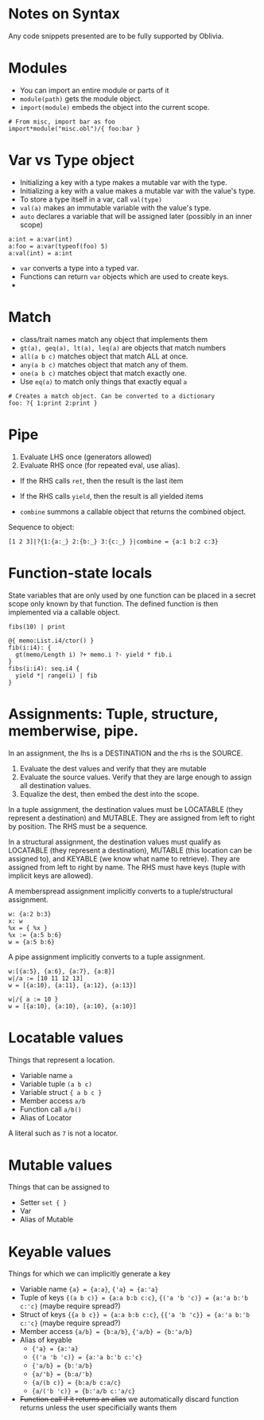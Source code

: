# Notes on Syntax
Any code snippets presented are to be fully supported by Oblivia.

# Modules
- You can import an entire module or parts of it
- `module(path)` gets the module object.
- `import(module)` embeds the object into the current scope.
```
# From misc, import bar as foo
import*module("misc.obl")/{ foo:bar }
```

# Var vs Type object
- Initializing a key with a type makes a mutable var with the type.
- Initializing a key with a value makes a mutable var with the value's type.
- To store a type itself in a var, call `val(type)`
- `val(a)` makes an immutable variable with the value's type.
- `auto` declares a variable that will be assigned later (possibly in an inner scope)
```
a:int = a:var(int)
a:foo = a:var(typeof(foo) 5)
a:val(int) = a:int
```
- `var` converts a type into a typed var.
- Functions can return `var` objects which are used to create keys.
- 

# Match
- class/trait names match any object that implements them
- `gt(a), geq(a), lt(a), leq(a)` are objects that match numbers
- `all(a b c)` matches object that match ALL at once.
- `any(a b c)` matches object that match any of them.
- `one(a b c)` matches object that match exactly one.
- Use `eq(a)` to match only things that exactly equal `a`
```
# Creates a match object. Can be converted to a dictionary
foo: ?{ 1:print 2:print }
```

# Pipe
1. Evaluate LHS once (generators allowed)
2. Evaluate RHS once (for repeated eval, use alias). 

- If the RHS calls `ret`, then the result is the last item
- If the RHS calls `yield`, then the result is all yielded items

- `combine` summons a callable object that returns the combined object.

Sequence to object:
```
[1 2 3]|?{1:{a:_} 2:{b:_} 3:{c:_} }|combine = {a:1 b:2 c:3}
```

# Function-state locals
State variables that are only used by one function can be placed in a secret scope only known by that function. The defined function is then implemented via a callable object.

```
fibs(10) | print

@{ memo:List.i4/ctor() }
fib(i:i4): {
  gt(memo/Length i) ?+ memo.i ?- yield * fib.i
}
fibs(i:i4): seq.i4 {
  yield *| range(i) | fib
}
```

# Assignments: Tuple, structure, memberwise, pipe.
In an assignment, the lhs is a DESTINATION and the rhs is the SOURCE.

1. Evaluate the dest values and verify that they are mutable
2. Evaluate the source values. Verify that they are large enough to assign all destination values.
3. Equalize the dest, then embed the dest into the scope.

In a tuple assignment, the destination values must be LOCATABLE (they represent a destination) and MUTABLE. They are assigned from left to right by position. The RHS must be a sequence.

In a structural assignment, the destination values must qualify as LOCATABLE (they represent a destination), MUTABLE (this location can be assigned to), and KEYABLE (we know what name to retrieve). They are assigned from left to right by name. The RHS must have keys (tuple with implicit keys are allowed).

A memberspread assignment implicitly converts to a tuple/structural assignment.
```
w: {a:2 b:3}
x: w
%x = { %x }
%x := {a:5 b:6}
w = {a:5 b:6}
```

A pipe assignment implicitly converts to a tuple assignment.
```
w:[{a:5}, {a:6}, {a:7}, {a:8}]
w|/a := [10 11 12 13]
w = [{a:10}, {a:11}, {a:12}, {a:13}]

w|/{ a := 10 }
w = [{a:10}, {a:10}, {a:10}, {a:10}]
```

# Locatable values 
Things that represent a location.
- Variable name `a`
- Variable tuple `(a b c)`
- Variable struct `{ a b c }`
- Member access `a/b`
- Function call `a/b()`
- Alias of Locator

A literal such as `7` is not a locator.

# Mutable values
Things that can be assigned to
- Setter `set { }`
- Var 
- Alias of Mutable

# Keyable values
Things for which we can implicitly generate a key
- Variable name `{a} = {a:a}`, `{'a} = {a:'a}`
- Tuple of keys `{(a b c)} = {a:a b:b c:c}`, `{('a 'b 'c)} = {a:'a b:'b c:'c}` (maybe require spread?)
- Struct of keys `{{a b c}} = {a:a b:b c:c}`, `{{'a 'b 'c}} = {a:'a b:'b c:'c}` (maybe require spread?)
- Member access `{a/b} = {b:a/b}`, `{'a/b} = {b:'a/b}`
- Alias of keyable
  - `{'a} = {a:'a}`
  - `{('a 'b 'c)} = {a:'a b:'b c:'c}`
  - `{'a/b} = {b:'a/b}`
  - `{a/'b} = {b:a/'b}`
  - `{a/(b c)} = {b:a/b c:a/c}`
  - `{a/('b 'c)} = {b:'a/b c:'a/c}`
- ~~Function call if it returns an alias~~ we automatically discard function returns unless the user specificially wants them
